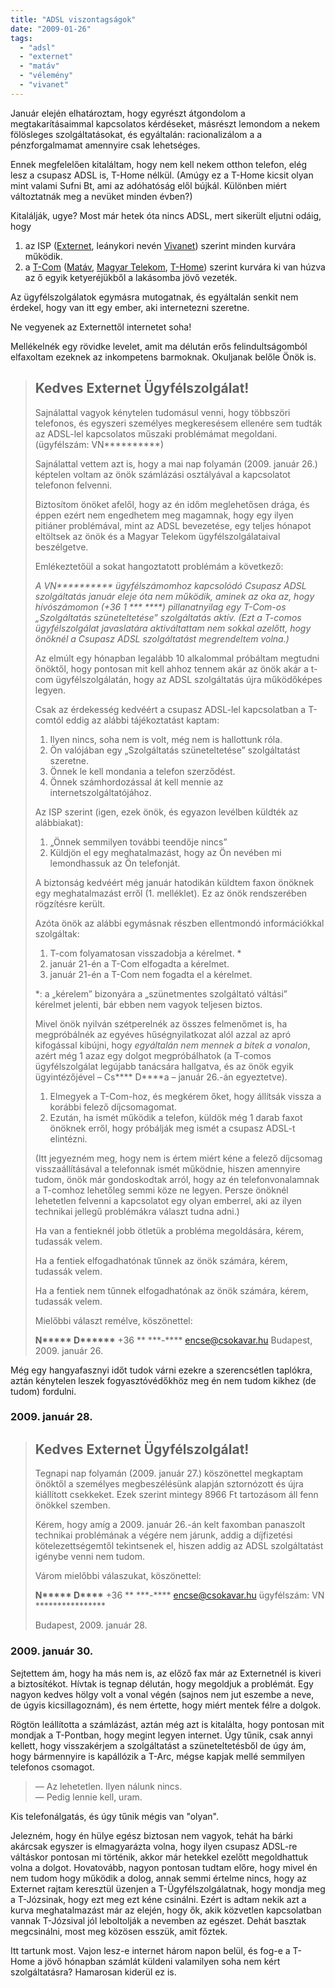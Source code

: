 ```yaml
---
title: "ADSL viszontagságok"
date: "2009-01-26"
tags: 
  - "adsl"
  - "externet"
  - "matáv"
  - "vélemény"
  - "vivanet"
---
```


Január elején elhatároztam, hogy egyrészt átgondolom a megtakarításaimmal kapcsolatos kérdéseket, másrészt lemondom a nekem fölösleges szolgáltatásokat, és egyáltalán: racionalizálom a a pénzforgalmamat amennyire csak lehetséges.

Ennek megfelelően kitaláltam, hogy nem kell nekem otthon telefon, elég lesz a csupasz ADSL is, T-Home nélkül. (Amúgy ez a T-Home kicsit olyan mint valami Sufni Bt, ami az adóhatóság elől bújkál. Különben miért változtatnák meg a nevüket minden évben?)

Kitalálják, ugye? Most már hetek óta nincs ADSL, mert sikerült eljutni odáig, hogy

1. az ISP ([Externet](http://www.externet.hu), leánykori nevén [Vivanet](http://www.vivanet.hu)) szerint minden kurvára működik.
2. a [T-Com](http://www.t-com.hu) ([Matáv](http://www.matav.hu/), [Magyar Telekom](http://www.telekom.hu/), [T-Home](http://www.t-home.hu/)) szerint kurvára ki van húzva az ő egyik ketyeréjükből a lakásomba jövő vezeték.

Az ügyfélszolgálatok egymásra mutogatnak, és egyáltalán senkit nem érdekel, hogy van itt egy ember, aki internetezni szeretne.

Ne vegyenek az Externettől internetet soha!

Mellékelnék egy rövidke levelet, amit ma délután erős felindultságomból elfaxoltam ezeknek az inkompetens barmoknak. Okuljanak belőle Önök is.

> ## Kedves Externet Ügyfélszolgálat!
> 
> Sajnálattal vagyok kénytelen tudomásul venni, hogy többszöri telefonos, és egyszeri személyes megkeresésem ellenére sem tudták az ADSL-lel kapcsolatos műszaki problémámat megoldani. (ügyfélszám: VN\*\*\*\*\*\*\*\*\*\*)
> 
> Sajnálattal vettem azt is, hogy a mai nap folyamán (2009. január 26.) képtelen voltam az önök számlázási osztályával a kapcsolatot telefonon felvenni.
> 
> Biztosítom önöket afelől, hogy az én időm meglehetősen drága, és éppen ezért nem engedhetem meg magamnak, hogy egy ilyen pitiáner problémával, mint az ADSL bevezetése, egy teljes hónapot eltöltsek az önök és a Magyar Telekom ügyfélszolgálataival beszélgetve.
> 
> Emlékeztetőül a sokat hangoztatott problémám a következő:
> 
> _A VN\*\*\*\*\*\*\*\*\*\* ügyfélszámomhoz kapcsolódó Csupasz ADSL szolgáltatás január eleje óta nem működik, aminek az oka az, hogy hívószámomon (+36 1 \*\*\* \*\*\*\*) pillanatnyilag egy T-Com-os „Szolgáltatás szüneteltetése” szolgáltatás aktív. (Ezt a T-comos ügyfélszolgálat javaslatára aktiváltattam nem sokkal azelőtt, hogy önöknél a Csupasz ADSL szolgáltatást megrendeltem volna.)_
> 
> Az elmúlt egy hónapban legalább 10 alkalommal próbáltam megtudni önöktől, hogy pontosan mit kell ahhoz tennem akár az önök akár a t-com ügyfélszolgálatán, hogy az ADSL szolgáltatás újra működőképes legyen.
> 
> Csak az érdekesség kedvéért a csupasz ADSL-lel kapcsolatban a T-comtól eddig az alábbi tájékoztatást kaptam:
> 
> 1. Ilyen nincs, soha nem is volt, még nem is hallottunk róla.
> 2. Ön valójában egy „Szolgáltatás szüneteltetése” szolgáltatást szeretne.
> 3. Önnek le kell mondania a telefon szerződést.
> 4. Önnek számhordozással át kell mennie az internetszolgáltatójához.
> 
> Az ISP szerint (igen, ezek önök, és egyazon levélben küldték az alábbiakat):
> 
> 1. „Önnek semmilyen további teendője nincs”
> 2. Küldjön el egy meghatalmazást, hogy az Ön nevében mi lemondhassuk az Ön telefonját.
> 
> A biztonság kedvéért még január hatodikán küldtem faxon önöknek egy meghatalmazást erről (1. melléklet). Ez az önök rendszerében rögzítésre került.
> 
> Azóta önök az alábbi egymásnak részben ellentmondó információkkal szolgáltak:
> 
> 1. T-com folyamatosan visszadobja a kérelmet. \*
> 2. január 21-én a T-Com elfogadta a kérelmet.
> 3. január 21-én a T-Com nem fogadta el a kérelmet.
> 
> \*: a „kérelem” bizonyára a „szünetmentes szolgáltató váltási” kérelmet jelenti, bár ebben nem vagyok teljesen biztos.
> 
> Mivel önök nyilván szétperelnék az összes felmenőmet is, ha megpróbálnék az egyéves hűségnyilatkozat alól azzal az apró kifogással kibújni, hogy _egyáltalán nem mennek a bitek a vonalon_, azért még 1 azaz egy dolgot megpróbálhatok (a T-comos ügyfélszolgálat legújabb tanácsára hallgatva, és az önök egyik ügyintézőjével – Cs\*\*\*\* D\*\*\*\*a – január 26.-án egyeztetve).
> 
> 1. Elmegyek a T-Com-hoz, és megkérem őket, hogy állítsák vissza a korábbi felező díjcsomagomat.
> 2. Ezután, ha ismét működik a telefon, küldök még 1 darab faxot önöknek erről, hogy próbálják meg ismét a csupasz ADSL-t elintézni.
> 
> (Itt jegyezném meg, hogy nem is értem miért kéne a felező díjcsomag visszaállításával a telefonnak ismét működnie, hiszen amennyire tudom, önök már gondoskodtak arról, hogy az én telefonvonalamnak a T-comhoz lehetőleg semmi köze ne legyen. Persze önöknél lehetetlen felvenni a kapcsolatot egy olyan emberrel, aki az ilyen technikai jellegű problémákra választ tudna adni.)
> 
> Ha van a fentieknél jobb ötletük a probléma megoldására, kérem, tudassák velem.
> 
> Ha a fentiek elfogadhatónak tűnnek az önök számára, kérem, tudassák velem.
> 
> Ha a fentiek nem tűnnek elfogadhatónak az önök számára, kérem, tudassák velem.
> 
> Mielőbbi választ remélve, köszönettel:
> 
> **N\*\*\*\*\* D\*\*\*\*\*\*** +36 \*\* \*\*\*-\*\*\*\* encse@csokavar.hu Budapest, 2009. január 26.

Még egy hangyafasznyi időt tudok várni ezekre a szerencsétlen taplókra, aztán kénytelen leszek fogyasztóvédőkhöz meg én nem tudom kikhez (de tudom) fordulni.

### 2009\. január 28.

> ## Kedves Externet Ügyfélszolgálat!
> 
> Tegnapi nap folyamán (2009. január 27.) köszönettel megkaptam önöktől a személyes megbeszélésünk alapján sztornózott és újra kiállított csekkeket. Ezek szerint mintegy 8966 Ft tartozásom áll fenn önökkel szemben.
> 
> Kérem, hogy amíg a 2009. január 26.-án kelt faxomban panaszolt technikai problémának a végére nem járunk, addig a díjfizetési kötelezettségemtől tekintsenek el, hiszen addig az ADSL szolgáltatást igénybe venni nem tudom.
> 
> Várom mielőbbi válaszukat, köszönettel:
> 
> **N\*\*\*\*\* D\*\*\*\*** +36 \*\* \*\*\*-\*\*\*\* encse@csokavar.hu ügyfélszám: VN \*\*\*\*\*\*\*\*\*\*\*\*\*\*\*\*
> 
> Budapest, 2009. január 28.

### 2009\. január 30.

Sejtettem ám, hogy ha más nem is, az előző fax már az Externetnél is kiveri a biztosítékot. Hívtak is tegnap délután, hogy megoldjuk a problémát. Egy nagyon kedves hölgy volt a vonal végén (sajnos nem jut eszembe a neve, de úgyis kicsillagoznám), és nem értette, hogy miért mentek félre a dolgok.

Rögtön leállította a számlázást, aztán még azt is kitalálta, hogy pontosan mit mondjak a T-Pontban, hogy megint legyen internet. Úgy tűnik, csak annyi kellett, hogy visszakérjem a szolgáltatást a szüneteltetésből de úgy ám, hogy bármennyire is kapállózik a T-Arc, mégse kapjak mellé semmilyen telefonos csomagot.

> — Az lehetetlen. Ilyen nálunk nincs.\
> — Pedig lennie kell, uram.

Kis telefonálgatás, és úgy tűnik mégis van "olyan".

Jelezném, hogy én hülye egész biztosan nem vagyok, tehát ha bárki akárcsak egyszer is elmagyarázta volna, hogy ilyen csupasz ADSL-re váltáskor pontosan mi történik, akkor már hetekkel ezelőtt megoldhattuk volna a dolgot. Hovatovább, nagyon pontosan tudtam előre, hogy mivel én nem tudom hogy működik a dolog, annak semmi értelme nincs, hogy az Externet rajtam keresztül üzenjen a T-Ügyfélszolgálatnak, hogy mondja meg a T-Józsinak, hogy ezt meg ezt kéne csinálni. Ezért is adtam nekik azt a kurva meghatalmazást már az elején, hogy ők, akik közvetlen kapcsolatban vannak T-Józsival jól leboltolják a nevemben az egészet. Dehát basztak megcsinálni, most meg közösen esszük, amit főztek.

Itt tartunk most. Vajon lesz-e internet három napon belül, és fog-e a T-Home a jövő hónapban számlát küldeni valamilyen soha nem kért szolgáltatásra? Hamarosan kiderül ez is.
